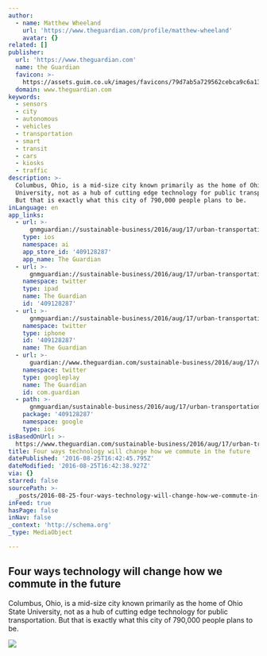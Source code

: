 ```yaml
---
author:
  - name: Matthew Wheeland
    url: 'https://www.theguardian.com/profile/matthew-wheeland'
    avatar: {}
related: []
publisher:
  url: 'https://www.theguardian.com'
  name: the Guardian
  favicon: >-
    https://assets.guim.co.uk/images/favicons/79d7ab5a729562cebca9c6a13c324f0e/32x32.ico
  domain: www.theguardian.com
keywords:
  - sensors
  - city
  - autonomous
  - vehicles
  - transportation
  - smart
  - transit
  - cars
  - kiosks
  - traffic
description: >-
  Columbus, Ohio, is a mid-size city known primarily as the home of Ohio State
  University, not as a hub of cutting edge technology for public transportation.
  But that is exactly what this city of 790,000 people plans to be.
inLanguage: en
app_links:
  - url: >-
      gnmguardian://sustainable-business/2016/aug/17/urban-transportation-uber-lyft-smart-cities-san-francisco?contenttype=Article&source=applinks
    type: ios
    namespace: ai
    app_store_id: '409128287'
    app_name: The Guardian
  - url: >-
      gnmguardian://sustainable-business/2016/aug/17/urban-transportation-uber-lyft-smart-cities-san-francisco?contenttype=Article&source=twitter
    namespace: twitter
    type: ipad
    name: The Guardian
    id: '409128287'
  - url: >-
      gnmguardian://sustainable-business/2016/aug/17/urban-transportation-uber-lyft-smart-cities-san-francisco?contenttype=Article&source=twitter
    namespace: twitter
    type: iphone
    id: '409128287'
    name: The Guardian
  - url: >-
      guardian://www.theguardian.com/sustainable-business/2016/aug/17/urban-transportation-uber-lyft-smart-cities-san-francisco
    namespace: twitter
    type: googleplay
    name: The Guardian
    id: com.guardian
  - path: >-
      gnmguardian/sustainable-business/2016/aug/17/urban-transportation-uber-lyft-smart-cities-san-francisco?contenttype=Article&source=google
    package: '409128287'
    namespace: google
    type: ios
isBasedOnUrl: >-
  https://www.theguardian.com/sustainable-business/2016/aug/17/urban-transportation-uber-lyft-smart-cities-san-francisco
title: Four ways technology will change how we commute in the future
datePublished: '2016-08-25T16:42:45.795Z'
dateModified: '2016-08-25T16:42:38.927Z'
via: {}
starred: false
sourcePath: >-
  _posts/2016-08-25-four-ways-technology-will-change-how-we-commute-in-the-futur.md
inFeed: true
hasPage: false
inNav: false
_context: 'http://schema.org'
_type: MediaObject

---
```

<article style=""><h1>Four ways technology will change how we commute in the future</h1><p>Columbus, Ohio, is a mid-size city known primarily as the home of Ohio State University, not as a hub of cutting edge technology for public transportation. But that is exactly what this city of 790,000 people plans to be.</p><img src="https://i.guim.co.uk/img/media/d21e2c4358de61e32d676473b7f7268e85f30bc9/0_85_1280_768/1280.jpg?w=1200&amp;h=630&amp;q=55&amp;auto=format&amp;usm=12&amp;fit=crop&amp;bm=normal&amp;ba=bottom%2Cleft&amp;blend64=aHR0cHM6Ly91cGxvYWRzLmd1aW0uY28udWsvMjAxNi8wNS8yNS9vdmVybGF5LWxvZ28tMTIwMC05MF9vcHQucG5n&amp;s=b7b62fdff6b1ef76807c63fee14ccd59" /></article>